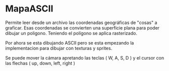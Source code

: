 # MapaASCII

Permite leer desde un archivo las coordenadas geográficas de "cosas" a graficar. 
Esas coordenadas se convierten una superficie plana para poder dibujar un poligono.
Teniendo el polígono se aplica rasterizado. 

Por ahora se esta dibujando ASCII pero se esta empezando la implementacion para dibujar con texturas y sprites.

Se puede mover la cámara apretando las teclas ( W, A, S, D ) y el cursor con las flechas ( up, down, left, right )
